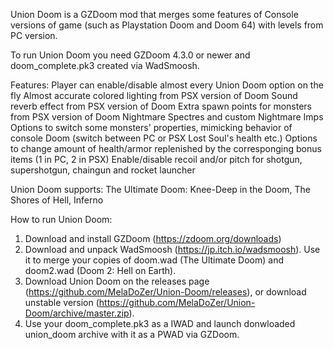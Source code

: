 Union Doom is a GZDoom mod that merges some features of Console versions of game (such as Playstation Doom and Doom 64) with levels from PC version.

To run Union Doom you need GZDoom 4.3.0 or newer and doom_complete.pk3 created via WadSmoosh.

Features:
Player can enable/disable almost every Union Doom option on the fly
Almost accurate colored lighting from PSX version of Doom
Sound reverb effect from PSX version of Doom
Extra spawn points for monsters from PSX version of Doom
Nightmare Spectres and custom Nightmare Imps
Options to switch some monsters' properties, mimicking behavior of console Doom (switch between PC or PSX Lost Soul's health etc.) 
Options to change amount of health/armor  replenished by the corresponging bonus items (1 in PC, 2 in PSX)
Enable/disable recoil and/or pitch for shotgun, supershotgun, chaingun and rocket launcher

Union Doom supports:
The Ultimate Doom: Knee-Deep in the Doom, The Shores of Hell, Inferno

How to run Union Doom:
1. Download and install GZDoom (https://zdoom.org/downloads) 
2. Download and unpack WadSmoosh (https://jp.itch.io/wadsmoosh). Use it to merge your copies of doom.wad (The Ultimate Doom) and doom2.wad (Doom 2: Hell on Earth).
3. Download Union Doom on the releases page (https://github.com/MelaDoZer/Union-Doom/releases), or download unstable version (https://github.com/MelaDoZer/Union-Doom/archive/master.zip).
4. Use your doom_complete.pk3 as a IWAD and launch donwloaded union_doom archive with it as a PWAD via GZDoom.

